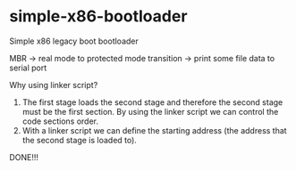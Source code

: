 # simple-x86-bootloader
Simple x86 legacy boot bootloader

MBR -> real mode to protected mode transition -> print some file data to serial port

Why using linker script?

1. The first stage loads the second stage and therefore the second stage must be the first section. By using the linker script we can control the code sections order.
2. With a linker script we can define the starting address (the address that the second stage is loaded to).

DONE!!!
